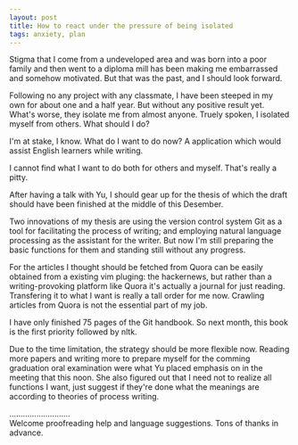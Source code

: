 ```yaml
---
layout: post
title: How to react under the pressure of being isolated
tags: anxiety, plan
---
```


Stigma that I come from a undeveloped area and was born into a poor family and then went to a diploma mill has been making me embarrassed and somehow motivated. But that was the past, and I should look forward. 

Following no any project with any classmate, I have been steeped in my own for about one and a half year. But without any positive result yet. What's worse, they isolate me from almost anyone. Truely spoken, I isolated myself from others. What should I do?

I'm at stake, I know. What do I want to do now? A application which would assist English learners while writing.

I cannot find what I want to do both for others and myself. That's really a pitty.

After having a talk with Yu, I should gear up for the thesis of which the draft should have been finished at the middle of this Desember.

Two innovations of my thesis are using the version control system Git as a tool for facilitating the process of writing; and employing natural language processing as the assistant for the writer. But now I'm still preparing the basic functions for them and standing still without any progress. 

For the articles I thought should be fetched from Quora can be easily obtained from a existing vim pluging: the hackernews, but rather than a writing-provoking platform like Quora it's actually a journal for just reading. Transfering it to what I want is really a tall order for me now. Crawling articles from Quora is not the essential part of my job.

I have only finished 75 pages of the Git handbook. So next month, this book is the first priority followed by nltk.

Due to the time limitation, the strategy should be more flexible now. Reading more papers and writing more to prepare myself for the comming graduation oral examination were what Yu placed emphasis on in the meeting that this noon. She also figured out that I need not to realize all functions I want, just suggest if they're done what the meanings are according to theories of process writing. 

...........................     
Welcome proofreading help and language suggestions. Tons of thanks in advance.

